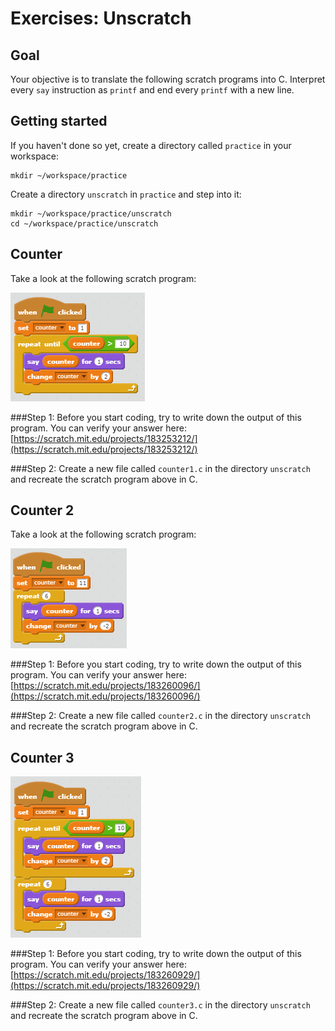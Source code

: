 # Exercises: Unscratch

## Goal

Your objective is to translate the following scratch programs into C. Interpret every `say` instruction as `printf` and end every `printf` with a new line.

## Getting started

If you haven't done so yet, create a directory called `practice` in your workspace:

    mkdir ~/workspace/practice

Create a directory `unscratch` in `practice` and step into it:

    mkdir ~/workspace/practice/unscratch
    cd ~/workspace/practice/unscratch

## Counter

Take a look at the following scratch program:

![](counter.PNG)


###Step 1:
Before you start coding, try to write down the output of this program.
You can verify your answer here: [https://scratch.mit.edu/projects/183253212/](https://scratch.mit.edu/projects/183253212/)

###Step 2:
Create a new file called `counter1.c` in the directory `unscratch` and recreate the scratch program above in C.

## Counter 2

Take a look at the following scratch program:

![](counter2.PNG)


###Step 1: 
Before you start coding, try to write down the output of this program.
You can verify your answer here: [https://scratch.mit.edu/projects/183260096/](https://scratch.mit.edu/projects/183260096/)

###Step 2:
Create a new file called `counter2.c` in the directory `unscratch` and recreate the scratch program above in C.

## Counter 3
![](counter3.PNG)


###Step 1:
Before you start coding, try to write down the output of this program.
You can verify your answer here: [https://scratch.mit.edu/projects/183260929/](https://scratch.mit.edu/projects/183260929/)

###Step 2:
Create a new file called `counter3.c` in the directory `unscratch` and recreate the scratch program above in C.
